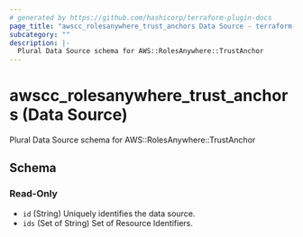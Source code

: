 ```yaml
---
# generated by https://github.com/hashicorp/terraform-plugin-docs
page_title: "awscc_rolesanywhere_trust_anchors Data Source - terraform-provider-awscc"
subcategory: ""
description: |-
  Plural Data Source schema for AWS::RolesAnywhere::TrustAnchor
---
```


# awscc_rolesanywhere_trust_anchors (Data Source)

Plural Data Source schema for AWS::RolesAnywhere::TrustAnchor



<!-- schema generated by tfplugindocs -->
## Schema

### Read-Only

- `id` (String) Uniquely identifies the data source.
- `ids` (Set of String) Set of Resource Identifiers.
